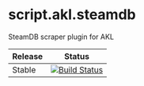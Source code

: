 # script.akl.steamdb
SteamDB scraper plugin for AKL

| Release | Status |
|----|----|
| Stable |[![Build Status](https://dev.azure.com/jnpro/AKL/_apis/build/status/script.akl.steamdb?branchName=main)](https://dev.azure.com/jnpro/AKL/_build/latest?definitionId=12&branchName=main) |